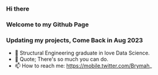 ### Hi there 
### Welcome to my Github Page
### Updating my projects, Come Back in Aug 2023
<!--
**Brymahh/Brymahh** is a ✨ _special_ ✨ repository because its `README.md` (this file) appears on your GitHub profile.

Here are some ideas to get you started:

- 🔭 I’m currently working on ...
- 🌱 I’m currently learning ...
- 👯 I’m looking to collaborate on ...
- 🤔 I’m looking for help with ...
- 💬 Ask me about ...
- 😄 Pronouns: ...
- ⚡ Fun fact: ...

-->


- 🌱 Structural Engineering graduate in love Data Science.
- 🤔 Quote;  There's so much you can do.
- 📫 How to reach me: https://mobile.twitter.com/Brymah_

